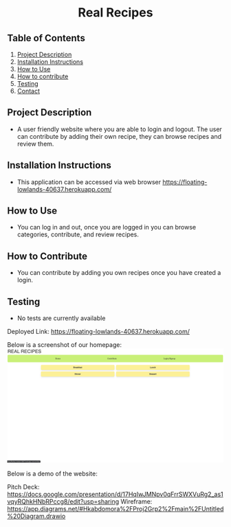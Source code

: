 
<h1 align="center">Real Recipes</h1>

## Table of Contents
1. [Project Description](#project-description)
2. [Installation Instructions](#installation-Instructions)
3. [How to Use](#how-to-use)
4. [How to contribute](#how-to-contribute)
5. [Testing](#testing)
6. [Contact](#contact)

## Project Description
* A user friendly website where you are able to login and logout. The user can contribute by adding their own recipe, they can browse recipes and review them.

## Installation Instructions
* This application can be accessed via web browser https://floating-lowlands-40637.herokuapp.com/

## How to Use
* You can log in and out, once you are logged in you can browse categories, contribute, and review recipes.

## How to Contribute
* You can contribute by adding you own recipes once you have created a login.

## Testing
  * No tests are currently available

Deployed Link: https://floating-lowlands-40637.herokuapp.com/

Below is a screenshot of our homepage:
![Real-Recipes](./public/images/real-recipes-2.png)


Below is a demo of the website:









Pitch Deck: https://docs.google.com/presentation/d/17HqIwJMNpv0qFrrSWXVuRg2_as1vqyRQhkHNbRPccg8/edit?usp=sharing
Wireframe: https://app.diagrams.net/#Hkabdomora%2FProj2Grp2%2Fmain%2FUntitled%20Diagram.drawio

